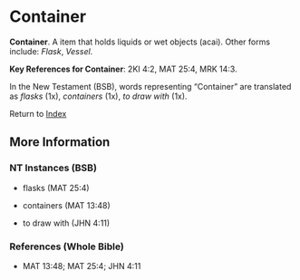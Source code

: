 # Container
**Container**. 
A item that holds liquids or wet objects (acai). 
Other forms include: 
*Flask*, *Vessel*. 


**Key References for Container**: 
2KI 4:2, MAT 25:4, MRK 14:3. 




In the New Testament (BSB), words representing “Container” are translated as 
*flasks* (1x), *containers* (1x), *to draw with* (1x). 


Return to [Index](00-Index.md)

## More Information

### NT Instances (BSB)

* flasks (MAT 25:4)

* containers (MAT 13:48)

* to draw with (JHN 4:11)



### References (Whole Bible)

* MAT 13:48; MAT 25:4; JHN 4:11



